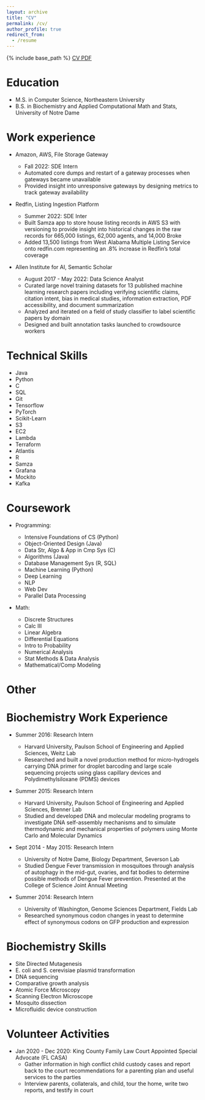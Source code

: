 ```yaml
---
layout: archive
title: "CV"
permalink: /cv/
author_profile: true
redirect_from:
  - /resume
---
```


{% include base_path %}
[CV PDF](http://madeleinevanzuylen.com/files/MADELEINEVANZUYLEN_RESUME.pdf)

Education
======
* M.S. in Computer Science, Northeastern University
* B.S. in Biochemistry and Applied Computational Math and Stats, University of Notre Dame

Work experience
======
* Amazon, AWS, File Storage Gateway
  * Fall 2022: SDE Intern 
  * Automated core dumps and restart of a gateway processes when gateways became unavailable
  * Provided insight into unresponsive gateways by designing metrics to track gateway availability

* Redfin, Listing Ingestion Platform 
  * Summer 2022: SDE Inter
  * Built Samza app to store house listing records in AWS S3 with versioning to provide insight into historical changes in the raw records for 665,000 listings, 62,000 agents, and 14,000 Broke
  * Added 13,500 listings from West Alabama Multiple Listing Service onto redfin.com representing an .8% increase in Redfin’s total coverage

* Allen Institute for AI, Semantic Scholar
  * August 2017 - May 2022: Data Science Analyst
  * Curated large novel training datasets for 13 published machine learning research papers including verifying scientific claims, citation intent, bias in medical studies, information extraction, PDF accessibility, and document summarization
  * Analyzed and iterated on a field of study classifier to label scientific papers by domain
  * Designed and built annotation tasks launched to crowdsource workers

Technical Skills
======

* Java
* Python
* C
* SQL
* Git
* Tensorflow
* PyTorch
* Scikit-Learn
* S3
* EC2
* Lambda
* Terraform
* Atlantis
* R
* Samza
* Grafana
* Mockito
* Kafka

Coursework
======

* Programming: 
  * Intensive Foundations of CS (Python)
  * Object-Oriented Design (Java)
  * Data Str, Algo & App in Cmp Sys (C)
  * Algorithms (Java)
  * Database Management Sys (R, SQL)
  * Machine Learning (Python)
  * Deep Learning
  * NLP
  * Web Dev
  * Parallel Data Processing

* Math: 
  * Discrete Structures
  * Calc III
  * Linear Algebra
  * Differential Equations
  * Intro to Probability
  * Numerical Analysis
  * Stat Methods & Data Analysis
  * Mathematical/Comp Modeling

Other
======

Biochemistry Work Experience
======

* Summer 2016: Research Intern
  * Harvard University, Paulson School of Engineering and Applied Sciences, Weitz Lab
  * Researched and built a novel production method for micro-hydrogels carrying DNA primer for droplet barcoding and large scale sequencing projects using glass capillary devices and Polydimethylsiloxane (PDMS) devices

* Summer 2015: Research Intern 
  * Harvard University, Paulson School of Engineering and Applied Sciences, Brenner Lab
  * Studied and developed DNA and molecular modeling programs to investigate DNA self-assembly mechanisms and to simulate thermodynamic and mechanical properties of polymers using Monte Carlo and Molecular Dynamics

* Sept 2014 - May 2015: Research Intern
  * University of Notre Dame, Biology Department, Severson Lab			
  * Studied Dengue Fever transmission in mosquitoes through analysis of autophagy in the mid-gut, ovaries, and fat bodies to determine possible methods of Dengue Fever prevention. Presented at the College of Science Joint Annual Meeting

* Summer 2014: Research Intern
  * University of Washington, Genome Sciences Department, Fields Lab	
  * Researched synonymous codon changes in yeast to determine effect of synonymous codons on GFP production and expression


Biochemistry Skills
======

* Site Directed Mutagenesis
* E. coli and S. cerevisiae plasmid transformation
* DNA sequencing
* Comparative growth analysis
* Atomic Force Microscopy
* Scanning Electron Microscope
* Mosquito dissection
* Microfluidic device construction


Volunteer Activities 
======

* Jan 2020 - Dec 2020: King County Family Law Court Appointed Special Advocate (FL CASA) 
  * Gather information in high conflict child custody cases and report back to the court recommendations for a parenting plan and useful services to the parties
  * Interview parents, collaterals, and child, tour the home, write two reports, and testify in court

